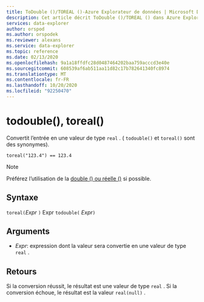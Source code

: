 ```yaml
---
title: ToDouble ()/TOREAL ()-Azure Explorateur de données | Microsoft Docs
description: Cet article décrit ToDouble ()/TOREAL () dans Azure Explorateur de données.
services: data-explorer
author: orspod
ms.author: orspodek
ms.reviewer: alexans
ms.service: data-explorer
ms.topic: reference
ms.date: 02/13/2020
ms.openlocfilehash: 9a1a18ffdfc28d0487464202baa759acccd3e40e
ms.sourcegitcommit: 608539af6ab511aa11d82c17b782641340fc8974
ms.translationtype: MT
ms.contentlocale: fr-FR
ms.lasthandoff: 10/20/2020
ms.locfileid: "92250470"
---
```

# <a name="todouble-toreal"></a>todouble(), toreal()

Convertit l’entrée en une valeur de type `real` . ( `todouble()` et `toreal()` sont des synonymes).

```kusto
toreal("123.4") == 123.4
```

> [!NOTE]
> Préférez l’utilisation de la [double () ou réelle ()](./scalar-data-types/real.md) si possible.

## <a name="syntax"></a>Syntaxe

`toreal(`*Expr* `)` 
 Expr `todouble(` *Expr*`)`

## <a name="arguments"></a>Arguments

* *Expr*: expression dont la valeur sera convertie en une valeur de type `real` .

## <a name="returns"></a>Retours

Si la conversion réussit, le résultat est une valeur de type `real` .
Si la conversion échoue, le résultat est la valeur `real(null)` .
